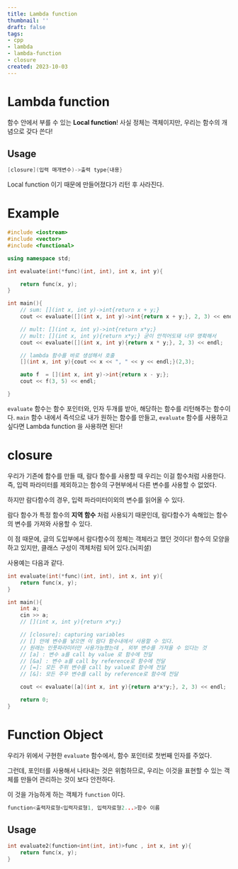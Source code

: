 ```yaml
---
title: Lambda function
thumbnail: ''
draft: false
tags:
- cpp
- lambda
- lambda-function
- closure
created: 2023-10-03
---
```


# Lambda function

함수 안에서 부를 수 있는 **Local function**! 사실 정체는 객체이지만, 우리는 함수의 개념으로 갖다 쓴다!

## Usage

````c++
[closure](입력 매개변수)->출력 type{내용}
````

Local function 이기 때문에 만들어졌다가 리턴 후 사라진다.

# Example

````c++
#include <iostream>
#include <vector>
#include <functional>

using namespace std;

int evaluate(int(*func)(int, int), int x, int y){

    return func(x, y);
}

int main(){
    // sum: [](int x, int y)->int{return x + y;}
    cout << evaluate([](int x, int y)->int{return x + y;}, 2, 3) << endl;

    // mult: [](int x, int y)->int{return x*y;}
    // mult: [](int x, int y){return x*y;} 굳이 안적어도돼 너무 명확해서
    cout << evaluate([](int x, int y){return x * y;}, 2, 3) << endl;

    // lambda 함수를 바로 생성해서 호출
    [](int x, int y){cout << x << ", " << y << endl;}(2,3);

    auto f  = [](int x, int y)->int{return x - y;};
    cout << f(3, 5) << endl;

}
````

`evaluate` 함수는 함수 포인터와, 인자 두개를 받아, 해당하는 함수를 리턴해주는 함수이다. `main` 함수 내에서 즉석으로 내가 원하는 함수를 만들고, `evaluate` 함수를 사용하고 싶다면 Lambda function 을 사용하면 된다!

# closure

우리가 기존에 함수를 만들 때, 람다 함수를 사용할 때 우리는 이걸 함수처럼 사용한다. 즉, 입력 파라미터를 제외하고는 함수의 구현부에서 다른 변수를 사용할 수 없었다.

하지만 람다함수의 경우, 입력 파라미터이외의 변수를 읽어올 수 있다.

람다 함수가 특정 함수의 **지역 함수** 처럼 사용되기 때문인데, 람다함수가 속해있는 함수의 변수를 가져와 사용할 수 있다.

이 점 때문에, 글의 도입부에서 람다함수의 정체는 객체라고 했던 것이다! 함수의 모양을 하고 있지만, 클래스 구성이 객체처럼 되어 있다.(뇌피셜)

사용예는 다음과 같다.

````c++
int evaluate(int(*func)(int, int), int x, int y){
    return func(x, y);
}

int main(){
    int a;
    cin >> a;
    // [](int x, int y){return x*y;}

    // [closure]: capturing variables
    // [] 안에 변수를 넣으면 이 람다 함수내에서 사용할 수 있다.
    // 원래는 인풋파라미터만 사용가능했는데 , 외부 변수를 가져올 수 있다는 것
    // [a] : 변수 a를 call by value 로 함수에 전달
    // [&a] : 변수 a를 call by reference로 함수에 전달
    // [=]: 모든 주위 변수를 call by value로 함수에 전달
    // [&]: 모든 주우 변수를 call by reference로 함수에 전달

    cout << evaluate([a](int x, int y){return a*x*y;}, 2, 3) << endl;

    return 0;
}

````

# Function Object

우리가 위에서 구현한 `evaluate` 함수에서, 함수 포인터로 첫번째 인자를 주었다.

그런데, 포인터를 사용해서 나타내는 것은 위험하므로, 우리는 이것을 표현할 수 있는 객체를 만들어 관리하는 것이 보다 안전하다.

이 것을 가능하게 하는 객체가 `function` 이다.

````c++
function<출력자료형<입력자료형1, 입력자료형2...>함수 이름
````

## Usage

````c++
int evaluate2(function<int(int, int)>func , int x, int y){
    return func(x, y);
}
````
